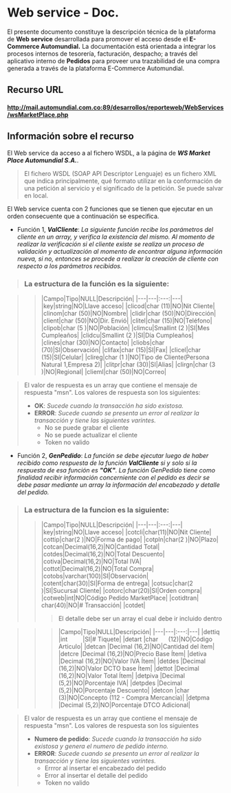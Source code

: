 # Web service - Doc.

El presente documento constituye la descripción técnica de la plataforma de **Web service** desarrollada para promover el acceso desde el **E-Commerce Automundial.** La documentación está orientada a integrar los procesos internos de tesorería, facturación, despacho; a través del aplicativo interno de **Pedidos** para proveer una trazabilidad de una compra generada a través de la plataforma E-Commerce Automundial.

## Recurso URL
#### http://mail.automundial.com.co:89/desarrollos/reporteweb/WebServices/wsMarketPlace.php

## Información sobre el recurso

El Web service da acceso a al fichero WSDL, a la página de ***WS Market Place Automundial S.A.***.
>El fichero WSDL (SOAP API Descriptor Lenguaje) es un fichero XML que indica principalmente, qué formato utilizar en la conformación de una petición al servicio y el significado de la petición. Se puede salvar en local.

El Web service cuenta con 2 funciones que se tienen que ejecutar en un orden consecuente que a continuación se especifica.

* Función 1, ***ValCliente***: *La siguiente función recibe los parámetros del cliente en un array, y verifica la existencia del mismo. Al momento de realizar la verificación si el cliente existe se realiza un proceso de validación y actualización al momento de encontrar alguna información nueva, si no, entonces se procede a realizar la creación de cliente con respecto a los parámetros recibidos.*

> ###  La estructura de la función es la siguiente:

>>|Campo|Tipo|NULL|Descripción|
|---|---|:---:|---|
|key|string|NO|Llave acceso|
|clicod|char (11)|NO|Nit Cliente|
|clinom|char (50)|NO|Nombre|
|clidir|char (50)|NO|Dirección|
|client|char (50)|NO|Dir. Envió|
|clitel|char (15)|NO|Teléfono|
|clipob|char (5 )|NO|Población|
|climcu|Smallint (2 )|SI|Mes Cumpleaños|
|clidcu|Smallint (2 )|SI|Día Cumpleaños|
|clines|char (30)|NO|Contacto|
|cliobs|char (70)|SI|Observación|
|clifax|char (15)|SI|Fax|
|clicel|char (15)|SI|Celular|
|clireg|char (1 )|NO|Tipo de Cliente(Persona Natural 1,Empresa 2)|
|clitpr|char (30)|SI|Alias|
|clirgn|char (3 )|NO|Regional|
|clieml|char (50)|NO|Correo|

> El valor de respuesta es un array que contiene el mensaje de respuesta "msn". Los valores de respuesta son los siguientes:
> * **OK**: *Sucede cuando la transacción ha sido existosa.*
> * **ERROR**: *Sucede cuando se presenta un error al realizar la transacción y tiene las siguientes varintes.*
>     * No se puede grabar el cliente
>     * No se puede actualizar el cliente
>     * Token no valido

* Función 2, ***GenPedido***: *La función se debe ejecutar luego de haber recibido como respuesta de la función **ValCliente** si y solo si la respuesta de esa función es **"OK"**.*
*La función GenPedido tiene como finalidad recibir información concerniente con el pedido es decir se debe pasar mediante un array la información del encabezado y detalle del pedido.*

> ###  La estructura de la funcion es la siguiente:
>>|Campo|Tipo|NULL|Descripción|
|---|---|:---:|---|
|key|string|NO|Llave acceso|
|cotcli|char(11)|NO|Nit Cliente|
|cottip|char(2 )|NO|Forma de pago|
|cotpln|char(2 )|NO|Plazo|
|cotcan|Decimal(16,2)|NO|Cantidad Total|
|cotdes|Decimal(16,2)|NO|Total Descuento|
|cotiva|Decimal(16,2)|NO|Total IVA|
|cottot|Decimal(16,2)|NO|Total Compra|
|cotobs|varchar(100)|SI|Observación|
|cotent|char(30)|SI|Forma de entrega|
|cotsuc|char(2 )|SI|Sucursal Cliente|
|cotorc|char(20)|SI|Orden compra|
|cotweb|int|NO|Código Pedido MarketPlace|
|cotidtran| char(40)|NO|# Transacción|
|cotdet|
>>>  El detalle debe ser un array el cual debe ir incluido dentro


>>>|Campo|Tipo|NULL|Descripción|
|---|---|:---:|---|
|dettiq  |int           |SI|# Tiquete|
|detart  |char      (12)|NO|Código Articulo|
|detcan  |Decimal (16,2)|NO|Cantidad del ítem|
|detcre  |Decimal (16,2)|NO|Precio Base Ítem|
|detiva  |Decimal (16,2)|NO|Valor IVA Ítem|
|detdes  |Decimal (16,2)|NO|Valor DCTO base Ítem|
|dettot  |Decimal (16,2)|NO|Valor Total Ítem|
|detpiva |Decimal  (5,2)|NO|Porcentaje IVA|
|detpdes |Decimal  (5,2)|NO|Porcentaje Descuento|
|detcon  |char       (3)|NO|Concepto (112 - Compra Mercancía)|
|detpma  |Decimal  (5,2)|NO|Porcentaje DTCO Adicional|

>El valor de respuesta es un array que contiene el mensaje de respuesta "msn". Los valores de respuesta son los siguientes
> * **Numero de pedido**: *Sucede cuando la transacción ha sido existosa y genera el numero de pedido interno.*
> * **ERROR**: *Sucede cuando se presenta un error al realizar la transacción y tiene las siguientes varintes.*
>     * Errror al insertar el encabezado del pedido
>     * Error al insertar el detalle del pedido
>     * Token no valido

